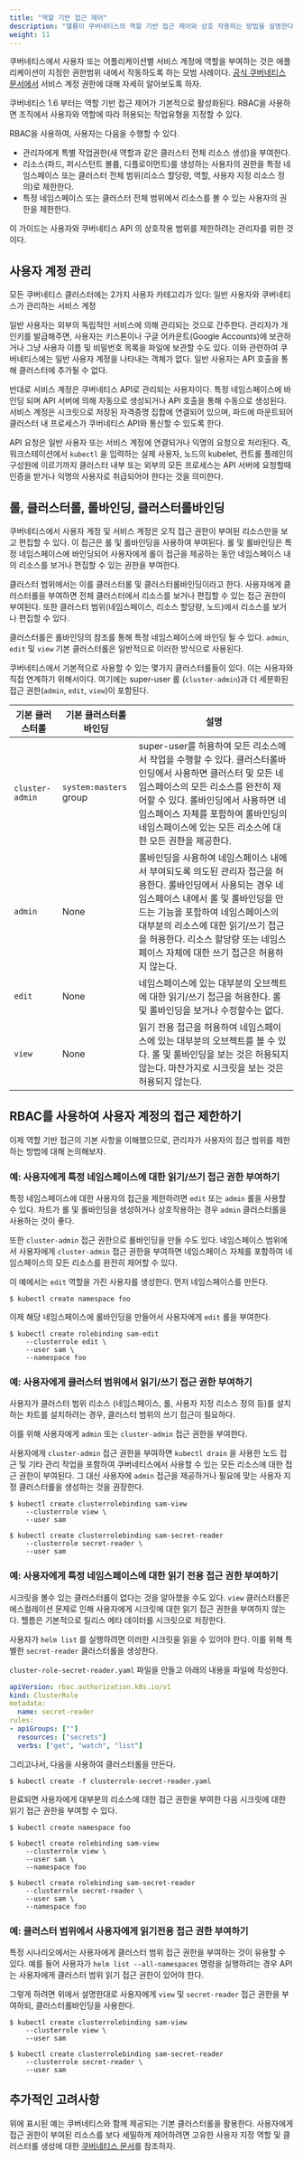 ```yaml
---
title: "역할 기반 접근 제어"
description: "헬름이 쿠버네티스의 역할 기반 접근 제어와 상호 작용하는 방법을 설명한다."
weight: 11
---
```


쿠버네티스에서 사용자 또는 어플리케이션별 서비스 계정에 
역할을 부여하는 것은 애플리케이션이 지정한 권한범위 내에서 작동하도록 
하는 모범 사례이다. [공식 쿠버네티스 
문서에서](https://kubernetes.io/docs/admin/authorization/rbac/#service-account-permissions) 서비스 계정 권한에 대해 
자세히 알아보도록 하자.

쿠버네티스 1.6 부터는 역할 기반 접근 제어가 기본적으로 활성화된다.
RBAC을 사용하면 조직에서 사용자와 역할에 따라 허용되는
작업유형을 지정할 수 있다.

RBAC을 사용하여, 사용자는 다음을 수행할 수 있다.

- 관리자에게 특별 작업권한(새 역할과 같은 클러스터 전체 리소스 생성)을 
  부여한다.
- 리소스(파드, 퍼시스턴트 볼륨, 
  디플로이먼트)를 생성하는 사용자의 권한을 특정 네임스페이스 또는 클러스터 전체 범위(리소스 
  할당량, 역할, 사용자 지정 리소스 정의)로 제한한다.
- 특정 네임스페이스 또는 클러스터 전체 범위에서 리소스를 볼 수 있는 사용자의
  권한을 제한한다.

이 가이드는 사용자와 쿠버네티스 API 의 상호작용 범위를 제한하려는
관리자를 위한 것이다.

## 사용자 계정 관리

모든 쿠버네티스 클러스터에는 2가지 사용자 카테고리가 있다: 일반 사용자와 쿠버네티스가 관리하는
서비스 계정

일반 사용자는 외부의 독립적인 서비스에 의해 관리되는 것으로 간주한다. 관리자가 개인키를 
발급해주면, 사용자는 키스톤이나 구글 어카운트(Google Accounts)에 보관하거나 그냥
사용자 이름 및 비밀번호 목록을 파일에 보관할 수도 있다. 이와 관련하여 쿠버네티스에는 
일반 사용자 계정을 나타내는 객체가 없다. 일반 사용자는 
API 호출을 통해 클러스터에 추가될 수 없다.

반대로 서비스 계정은 쿠버네티스 API로 관리되는 사용자이다. 특정 
네임스페이스에 바인딩 되며 API 서버에 의해 자동으로 생성되거나 
API 호출을 통해 수동으로 생성된다. 서비스 계정은 시크릿으로 
저장된 자격증명 집합에 연결되어 있으며, 파드에 마운트되어 클러스터 
내 프로세스가 쿠버네티스 API와 통신할 수 있도록 한다.

API 요청은 일반 사용자 또는 서비스 계정에 연결되거나 
익명의 요청으로 처리된다. 즉, 워크스테이션에서 `kubectl` 을 
입력하는 실제 사용자, 노드의 kubelet, 컨트롤 플레인의 구성원에 
이르기까지 클러스터 내부 또는 외부의 모든 프로세스는 API 서버에 요청할때 
인증을 받거나 익명의 사용자로 취급되어야 한다는 것을 의미한다. 

## 롤, 클러스터롤, 롤바인딩, 클러스터롤바인딩

쿠버네티스에서 사용자 계정 및 서비스 계정은 
오직 접근 권한이 부여된 리소스만을 보고 편집할 수 있다. 
이 접근은 롤 및 롤바인딩을 사용하여 부여된다. 롤 및 롤바인딩은 
특정 네임스페이스에 바인딩되어 사용자에게 롤이 접근을 제공하는 
동안 네임스페이스 내의 리소스를 보거나 편집할 수 있는 권한을 부여한다.

클러스터 범위에서는 이를 클러스터롤 및 클러스터롤바인딩이라고 한다. 
사용자에게 클러스터롤을 부여하면 전체 클러스터에서 리소스를 보거나 
편집할 수 있는 접근 권한이 부여된다. 또한 클러스터 범위(네임스페이스, 
리소스 할당량, 노드)에서 리소스를 보거나 편집할 수 있다.

클러스터롤은 롤바인딩의 참조를 통해 특정 네임스페이스에 바인딩 
될 수 있다. `admin`, `edit` 및 `view` 기본 클러스터롤은 
일반적으로 이러한 방식으로 사용된다.

쿠버네티스에서 기본적으로 사용할 수 있는 몇가지 클러스터롤들이 있다. 이는 
사용자와 직접 연계하기 위해서이다. 여기에는 super-user 롤 
(`cluster-admin`)과 더 세분화된 접근 권한(`admin`, `edit`, 
`view`)이 포함된다.

| 기본 클러스터롤           | 기본 클러스터롤바인딩              | 설명
|---------------------|----------------------------|-------------
| `cluster-admin`     | `system:masters` group     | super-user를 허용하여 모든 리소스에서 작업을 수행할 수 있다. 클러스터롤바인딩에서 사용하면 클러스터 및 모든 네임스페이스의 모든 리소스를 완전히 제어할 수 있다. 롤바인딩에서 사용하면 네임스페이스 자체를 포함하여 롤바인딩의 네임스페이스에 있는 모든 리소스에 대한 모든 권한을 제공한다.
| `admin`             | None                       | 롤바인딩을 사용하여 네임스페이스 내에서 부여되도록 의도된 관리자 접근을 허용한다. 롤바인딩에서 사용되는 경우 네임스페이스 내에서 롤 및 롤바인딩을 만드는 기능을 포함하여 네임스페이스의 대부분의 리소스에 대한 읽기/쓰기 접근을 허용한다. 리소스 할당량 또는 네임스페이스 자체에 대한 쓰기 접근은 허용하지 않는다.
| `edit`              | None                       | 네임스페이스에 있는 대부분의 오브젝트에 대한 읽기/쓰기 접근을 허용한다. 롤 및 롤바인딩을 보거나 수정할수는 없다.
| `view`              | None                       | 읽기 전용 접근을 허용하여 네임스페이스에 있는 대부분의 오브젝트를 볼 수 있다. 롤 및 롤바인딩을 보는 것은 허용되지 않는다. 마찬가지로 시크릿을 보는 것은 허용되지 않는다.

## RBAC를 사용하여 사용자 계정의 접근 제한하기

이제 역할 기반 접근의 기본 사항을 이해했으므로, 관리자가 사용자의 접근 범위를
제한하는 방법에 대해 논의해보자.

### 예: 사용자에게 특정 네임스페이스에 대한 읽기/쓰기 접근 권한 부여하기

특정 네임스페이스에 대한 사용자의 접근을 제한하려면 `edit` 또는 `admin` 
롤을 사용할 수 있다. 차트가 롤 및 롤바인딩을 생성하거나 상호작용하는 경우 
`admin` 클러스터롤을 사용하는 것이 좋다.

또한 `cluster-admin` 접근 권한으로 롤바인딩을 만들 수도 있다. 
네임스페이스 범위에서 사용자에게 `cluster-admin` 접근 권한을 부여하면 
네임스페이스 자체를 포함하여 네임스페이스의 모든 리소스를 완전히 제어할 수 있다.

이 예에서는 `edit` 역할을 가진 사용자를 생성한다. 먼저 네임스페이스를
만든다.

```console
$ kubectl create namespace foo
```

이제 해당 네임스페이스에 롤바인딩을 만들어서 사용자에게 `edit` 롤을 부여한다.

```console
$ kubectl create rolebinding sam-edit
    --clusterrole edit \​
    --user sam \​
    --namespace foo
```

### 예: 사용자에게 클러스터 범위에서 읽기/쓰기 접근 권한 부여하기

사용자가 클러스터 범위 리소스
(네임스페이스, 롤, 사용자 지정 리소스 정의 등)를 
설치하는 차트를 설치하려는 경우, 클러스터 범위의 쓰기 접근이 필요하다.

이를 위해 사용자에게 `admin` 또는 `cluster-admin` 접근 권한을 부여한다.

사용자에게 `cluster-admin` 접근 권한을 부여하면 
`kubectl drain` 을 사용한 노드 접근 및 기타 관리 작업을 
포함하여 쿠버네티스에서 사용할 수 있는 모든 리소스에 대한 접근 권한이 
부여된다. 그 대신 사용자에 `admin` 접근을 제공하거나 필요에 
맞는 사용자 지정 클러스터롤을 생성하는 것을 권장한다.

```console
$ kubectl create clusterrolebinding sam-view
    --clusterrole view \​
    --user sam

$ kubectl create clusterrolebinding sam-secret-reader
    --clusterrole secret-reader \​
    --user sam
```

### 예: 사용자에게 특정 네임스페이스에 대한 읽기 전용 접근 권한 부여하기

시크릿을 볼수 있는 클러스터롤이 없다는 것을 알아챘을 수도 있다. 
`view` 클러스터롤은 에스컬레이션 문제로 인해 사용자에게 시크릿에 
대한 읽기 접근 권한을 부여하지 않는다. 헬름은 기본적으로 릴리스 메타 데이터를 시크릿으로 저장한다.

사용자가 `helm list` 를 실행하려면 이러한 시크릿을 읽을 수 있어야 한다. 이를 위해
특별한 `secret-reader` 클러스터롤을 생성한다.

`cluster-role-secret-reader.yaml` 파일을 만들고 아래의 
내용을 파일에 작성한다.

```yaml
apiVersion: rbac.authorization.k8s.io/v1​
kind: ClusterRole​
metadata:​
  name: secret-reader​
rules:​
- apiGroups: [""]​
  resources: ["secrets"]​
  verbs: ["get", "watch", "list"]
```

그리고나서, 다음을 사용하여 클러스터롤을 만든다.

```console
$ kubectl create -f clusterrole-secret-reader.yaml​
```

완료되면 사용자에게 대부분의 리소스에 대한 접근 권한을 부여한 다음 시크릿에 대한
읽기 접근 권한을 부여할 수 있다.

```console
$ kubectl create namespace foo

$ kubectl create rolebinding sam-view
    --clusterrole view \​
    --user sam \​
    --namespace foo

$ kubectl create rolebinding sam-secret-reader
    --clusterrole secret-reader \​
    --user sam \​
    --namespace foo
```

### 예: 클러스터 범위에서 사용자에게 읽기전용 접근 권한 부여하기

특정 시나리오에서는 사용자에게 클러스터 범위 접근 권한을 부여하는 것이 유용할 수 있다. 
예를 들어 사용자가 `helm list --all-namespaces` 명령을 
실행하려는 경우 API는 사용자에게 클러스터 범위 읽기 접근 권한이 있어야 한다.

그렇게 하려면 위에서 설명한대로 사용자에게 `view` 및 `secret-reader` 접근 권한을 
부여하되, 클러스터롤바인딩을 사용한다.

```console
$ kubectl create clusterrolebinding sam-view
    --clusterrole view \​
    --user sam

$ kubectl create clusterrolebinding sam-secret-reader
    --clusterrole secret-reader \​
    --user sam
```

## 추가적인 고려사항

위에 표시된 예는 쿠버네티스와 함께 제공되는 기본 클러스터롤을 
활용한다. 사용자에게 접근 권한이 부여된 리소스를 보다 세밀하게 
제어하려면 고유한 사용자 지정 역할 및 클러스터롤 생성에 대한 
[쿠버네티스 문서](https://kubernetes.io/docs/reference/access-authn-authz/rbac/)를 
참조하자.
